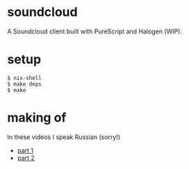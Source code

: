 # soundcloud

A Soundcloud client built with PureScript and Halogen (WIP).

# setup

```shell
$ nix-shell
$ make deps
$ make
```

# making of

In these videos I speak Russian (sorry!)

* [part 1](https://www.youtube.com/watch?v=gPq6-A-zgms)
* [part 2](https://www.youtube.com/watch?v=klK23sdXEkw)
